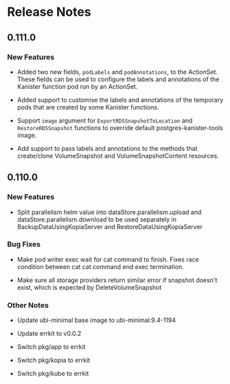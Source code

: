 # Release Notes

## 0.111.0

### New Features

<!-- releasenotes/notes/actionset-podlabels-annotations-915f1dfa7ee86978.yaml @ b'e3b8b72ec338faba1b915ae02862cba106fe1551' -->
* Added two new fields, `podLabels` and `podAnnotations`, to the ActionSet. These fields can be used to configure the labels and annotations of the Kanister function pod run by an ActionSet.

<!-- releasenotes/notes/label-annotations-to-functions-903e5ffdff79a415.yaml @ b'c3c3bc982ba3a4521d3146dbc46b278917f31c64' -->
* Added support to customise the labels and annotations of the temporary pods that are created by some Kanister functions.

<!-- releasenotes/notes/postgress-tools-image-override-4882c70780e8a496.yaml @ b'd4be0962a8521e4674de581590fd4b026ca5dce8' -->
* Support `image` argument for `ExportRDSSnapshotToLocation` and `RestoreRDSSnapshot` functions to override default postgres-kanister-tools image.

<!-- releasenotes/notes/support-annotation-on-snapshotter-function-ff9b7ba2daf10427.yaml @ b'ea6cb88542d601776f5f5dc0736d532af7ba0c3a' -->
* Add support to pass labels and annotations to the methods that create/clone VolumeSnapshot and VolumeSnapshotContent resources.

## 0.110.0

### New Features

<!-- releasenotes/notes/pre-release-0.110.0-a47623540224894a.yaml @ b'fffef729e348ce0cf8bba3646303460d5e37fe16' -->
* Split parallelism helm value into dataStore.parallelism.upload and dataStore.parallelism.download to be used separately in BackupDataUsingKopiaServer and RestoreDataUsingKopiaServer

### Bug Fixes

<!-- releasenotes/notes/pre-release-0.110.0-a47623540224894a.yaml @ b'fffef729e348ce0cf8bba3646303460d5e37fe16' -->
* Make pod writer exec wait for cat command to finish. Fixes race condition between cat cat command end exec termination.

<!-- releasenotes/notes/pre-release-0.110.0-a47623540224894a.yaml @ b'fffef729e348ce0cf8bba3646303460d5e37fe16' -->
* Make sure all storage providers return similar error if snapshot doesn't exist, which is expected by DeleteVolumeSnapshot

### Other Notes

<!-- releasenotes/notes/pre-release-0.110.0-a47623540224894a.yaml @ b'fffef729e348ce0cf8bba3646303460d5e37fe16' -->
* Update ubi-minimal base image to ubi-minimal:9.4-1194

<!-- releasenotes/notes/pre-release-0.110.0-a47623540224894a.yaml @ b'fffef729e348ce0cf8bba3646303460d5e37fe16' -->
* Update errkit to v0.0.2

<!-- releasenotes/notes/pre-release-0.110.0-a47623540224894a.yaml @ b'fffef729e348ce0cf8bba3646303460d5e37fe16' -->
* Switch pkg/app to errkit

<!-- releasenotes/notes/pre-release-0.110.0-a47623540224894a.yaml @ b'fffef729e348ce0cf8bba3646303460d5e37fe16' -->
* Switch pkg/kopia to errkit

<!-- releasenotes/notes/pre-release-0.110.0-a47623540224894a.yaml @ b'fffef729e348ce0cf8bba3646303460d5e37fe16' -->
* Switch pkg/kube to errkit
